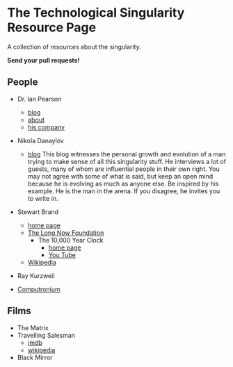 # The Technological Singularity Resource Page

A collection of resources about the singularity.

**Send your pull requests!**

## People

- Dr. Ian Pearson
  - [blog](https://timeguide.wordpress.com/)
  - [about](https://about.me/ipearson)
  - [his company](https://www.futurizon.com/)
  
- Nikola Danaylov
  - [blog](https://www.singularityweblog.com/) This blog witnesses the personal growth and evolution of a man trying to make sense of all this singularity stuff. He interviews a lot of guests, many of whom are influential people in their own right.  You may not agree with some of what is said, but keep an open mind because he is evolving as much as anyone else.  Be inspired by his example. He is the man in the arena.  If you disagree, he invites you to write in.
  
- Stewart Brand
  - [home page](http://sb.longnow.org/SB_homepage/Home.html)
  - [The Long Now Foundation](http://longnow.org/)
    - The 10,000 Year Clock
      - [home page](http://longnow.org/clock/)
      - [You Tube](https://www.youtube.com/results?search_query=the+10%2C000+year+clock)
  - [Wikipedia](https://en.wikipedia.org/wiki/Stewart_Brand)

- Ray Kurzweil
 - [Computronium](https://www.youtube.com/watch?v=lAJkDrBCA6k)
  
## Films

- The Matrix
- Travelling Salesman
  - [imdb](https://www.imdb.com/title/tt1801123/)
  - [wikipedia](https://en.wikipedia.org/w/index.php?oldid=863384938)
- Black Mirror

